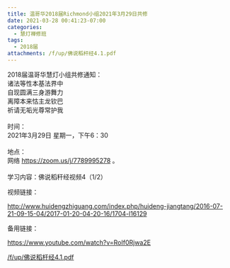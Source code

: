 ```yaml
---
title: 温哥华2018届Richmond小组2021年3月29日共修
date: 2021-03-28 00:41:23-07:00
categories:
  - 慧灯禅修班
tags:
  - 2018届
attachments: /f/up/佛说稻杆经4.1.pdf
---
```

2018届温哥华慧灯小组共修通知：\
诸法等性本基法界中\
自现圆满三身游舞力\
离障本来怙主龙钦巴\
祈请无垢光尊常护我\
\
时间：\
2021年3月29日 星期一，下午6：30\
\
地点：\
网络 <https://zoom.us/j/7789995278> 。\
\
学习内容：佛说稻秆经视频4（1/2）

视频链接：

<http://www.huidengzhiguang.com/index.php/huideng-jiangtang/2016-07-21-09-15-04/2017-01-20-04-20-16/1704-l16129>

备用链接：

<https://www.youtube.com/watch?v=RoIf0Rjwa2E>

[/f/up/佛说稻杆经4.1.pdf](/f/up/佛说稻杆经4.1.pdf)